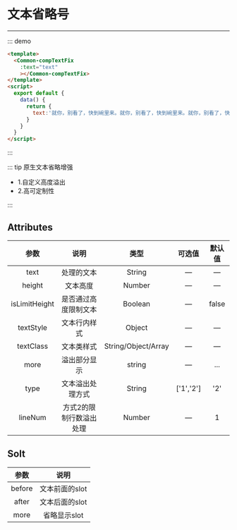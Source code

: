 # 文本省略号
---
::: demo 
```html
<template>
  <Common-compTextFix
    :text="text"
    ></Common-compTextFix>
</template>
<script>
  export default {
    data() {
      return {
        text:'就你，别看了，快到碗里来。就你，别看了，快到碗里来。就你，别看了，快到碗里来。就你，别看了，快到碗里来。就你，别看了，快到碗里来。就你，别看了，快到碗里来。'
      } 
    }
  }
</script>
```
::: 

::: tip 原生文本省略增强

* 1.自定义高度溢出
* 2.高可定制性

:::



## Attributes

|     参数      |          说明           |        类型         |  可选值   | 默认值 |
| :-----------: | :---------------------: | :-----------------: | :-------: | :----: |
|     text      |       处理的文本        |       String        |     —     |   —    |
|    height     |        文本高度         |       Number        |     —     |   —    |
| isLimitHeight |  是否通过高度限制文本   |       Boolean       |     —     | false  |
|   textStyle   |      文本行内样式       |       Object        |     —     |   —    |
|   textClass   |       文本类样式        | String/Object/Array |     —     |   —    |
|     more      |      溢出部分显示       |       string        |     —     |  ...   |
|     type      |    文本溢出处理方式     |       String        | ['1','2'] |  '2'   |
|    lineNum    | 方式2的限制行数溢出处理 |       Number        |     —     |   1    |

## Solt
|  参数  |      说明      |
| :----: | :------------: |
| before | 文本前面的slot |
| after  | 文本后面的slot |
|  more  |  省略显示slot  |